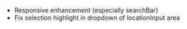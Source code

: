 - Responsive enhancement (especially searchBar)
- Fix selection highlight in dropdown of locationInput area